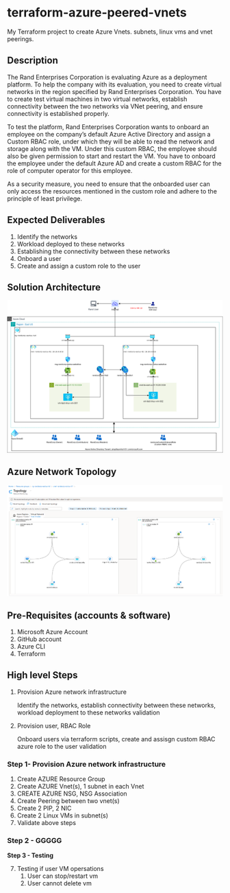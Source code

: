 # terraform-azure-peered-vnets
My Terraform project to create Azure Vnets. subnets, linux vms and vnet peerings.

## Description

The Rand Enterprises Corporation is evaluating Azure as a deployment platform. To help the company with its evaluation, you need to create virtual networks in the region specified by Rand Enterprises Corporation. You have to create test virtual machines in two virtual networks, establish connectivity between the two networks via VNet peering, and ensure connectivity is established properly.

To test the platform, Rand Enterprises Corporation wants to onboard an employee on the company’s default Azure Active Directory and assign a Custom RBAC role, under which they will be able to read the network and storage along with the VM. Under this custom RBAC, the employee should also be given permission to start and restart the VM. You have to onboard the employee under the default Azure AD and create a custom RBAC for the role of computer operator for this employee.

As a security measure, you need to ensure that the onboarded user can only access the resources mentioned in the custom role and adhere to the principle of least privilege.

## Expected Deliverables

1. Identify the networks
2. Workload deployed to these networks
3. Establishing the connectivity between these networks
4. Onboard a user
5. Create and assign a custom role to the user


## Solution Architecture

![Solution Architecture](./screenshots/01-%20randcorp-solution-architecture-in-azure.png)

## Azure Network Topology

![Network Topology](./screenshots/02-%20randcorp-azure-network-topology-01.png)


## Pre-Requisites (accounts & software)

1. Microsoft Azure Account
2. GitHub account
3. Azure CLI
4. Terraform

## High level Steps

1. Provision Azure network infrastructure
   
   Identify the networks, establish connectivity between these networks, workload deployment to these networks 
   validation

2. Provision user, RBAC Role
   
   Onboard users via terraform scripts, create and assisgn custom RBAC azure role to the user
   validation


### Step 1- Provision Azure network infrastructure

1. Create AZURE Resource Group
2. Create AZURE Vnet(s), 1 subnet in each Vnet
3. CREATE AZURE NSG, NSG Association
4. Create Peering between two vnet(s)
5. Create 2 PIP, 2 NIC
6. Create 2 Linux VMs in subnet(s)
7. Validate above steps

### Step 2 - GGGGG

**Step 3 - Testing**

7. Testing if user VM opersations
   1. User can stop/restart vm
   2. User cannot delete vm
